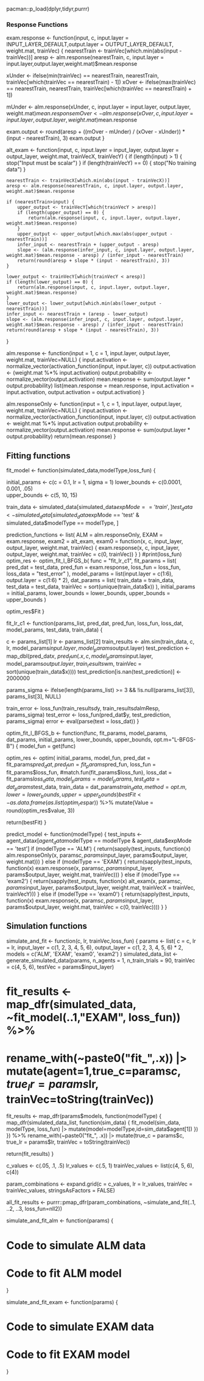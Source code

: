 pacman::p_load(dplyr,tidyr,purrr)


### Response Functions

exam.response <- function(input, c, input.layer = INPUT_LAYER_DEFAULT,output.layer = OUTPUT_LAYER_DEFAULT, weight.mat, trainVec) {
  nearestTrain <- trainVec[which.min(abs(input - trainVec))]
  aresp <- alm.response(nearestTrain, c, input.layer = input.layer,output.layer,weight.mat)$mean.response
  
  xUnder <- ifelse(min(trainVec) == nearestTrain, nearestTrain, trainVec[which(trainVec == nearestTrain) - 1])
  xOver <- ifelse(max(trainVec) == nearestTrain, nearestTrain, trainVec[which(trainVec == nearestTrain) + 1])
  
  mUnder <- alm.response(xUnder, c, input.layer = input.layer, output.layer, weight.mat)$mean.response
  mOver <- alm.response(xOver, c, input.layer = input.layer,output.layer, weight.mat)$mean.response
  
  exam.output <- round(aresp + ((mOver - mUnder) / (xOver - xUnder)) * (input - nearestTrain), 3)
  exam.output
}

alt_exam <- function(input, c, input.layer = input_layer, output.layer = output_layer, weight.mat, trainVecX, trainVecY) {
    if (length(input) > 1) {
        stop("Input must be scalar")
    }
    if (length(trainVecY) == 0) {
        stop("No training data")
    }

    nearestTrain <- trainVecX[which.min(abs(input - trainVecX))]
    aresp <- alm.response(nearestTrain, c, input.layer, output.layer, weight.mat)$mean.response
    
    if (nearestTrain>input) {
        upper_output <- trainVecY[which(trainVecY > aresp)]
        if (length(upper_output) == 0) {
            return(alm.response(input, c, input.layer, output.layer, weight.mat)$mean.response)
        }
        upper_output <- upper_output[which.max(abs(upper_output - nearestTrain))]
        infer_input <- nearestTrain + (upper_output - aresp)
        slope <- (alm.response(infer_input, c, input.layer, output.layer, weight.mat)$mean.response - aresp) / (infer_input - nearestTrain)
        return(round(aresp + slope * (input - nearestTrain), 3))
    }

    lower_output <- trainVecY[which(trainVecY < aresp)]
    if (length(lower_output) == 0) {
        return(alm.response(input, c, input.layer, output.layer, weight.mat)$mean.response)
    }
    lower_output <- lower_output[which.min(abs(lower_output - nearestTrain))]
    infer_input <- nearestTrain + (aresp - lower_output)
    slope <- (alm.response(infer_input, c, input.layer, output.layer, weight.mat)$mean.response - aresp) / (infer_input - nearestTrain)
    return(round(aresp + slope * (input - nearestTrain), 3))
}

alm.response <- function(input = 1, c = 1, input.layer, output.layer, weight.mat, trainVec=NULL) {
  input.activation <- normalize_vector(activation_function(input, input.layer, c))
  output.activation <- (weight.mat %*% input.activation)
  output.probability <- normalize_vector(output.activation)
  mean.response <- sum(output.layer * output.probability)
  list(mean.response = mean.response, input.activation = input.activation, output.activation = output.activation)
}

alm.responseOnly <- function(input = 1, c = 1, input.layer, output.layer, weight.mat, trainVec=NULL) {
  input.activation <- normalize_vector(activation_function(input, input.layer, c))
  output.activation <- weight.mat %*% input.activation
  output.probability <- normalize_vector(output.activation)
  mean.response <- sum(output.layer * output.probability)
  return(mean.response)
}
 



## Fitting functions
fit_model <- function(simulated_data,modelType,loss_fun) {

  initial_params <- c(c = 0.1, lr = 1, sigma = 1)
  lower_bounds <- c(0.0001, 0.001, .05)      
  upper_bounds <- c(5, 10, 15)     

  train_data <- simulated_data[simulated_data$expMode == 'train', ]
  test_data <- simulated_data[simulated_data$expMode == 'test' & simulated_data$modelType == modelType, ]

  prediction_functions <- list(
    ALM = alm.responseOnly,
    EXAM = exam.response,
    exam2 = alt_exam,
    exam0 = function(x, c, input_layer, output_layer, weight.mat, trainVec) {
      exam.response(x, c, input_layer, output_layer, weight.mat, trainVec = c(0, trainVec))
    }
  )
  #print(loss_fun)
  optim_res <- optim_fit_l_BFGS_b(
    func = "fit_lr_c1", 
    fit_params = list(
      pred_dat = test_data, 
      pred_fun = exam.response, 
      loss_fun = loss_fun, 
      loss_data = "test_error"
    ),
    model_params = list(input.layer = c(1:6), output.layer = c(1:6) * 2),
    dat_params = list(
      train_data = train_data, 
      test_data = test_data,
      trainVec = sort(unique(train_data$x))
    ),
    initial_params = initial_params, 
    lower_bounds = lower_bounds, 
    upper_bounds = upper_bounds
  )

  optim_res$Fit
}

fit_lr_c1 <- function(params_list, pred_dat, pred_fun, loss_fun, loss_dat, model_params, test_data, train_data) {
  
  c <- params_list[1]
  lr <- params_list[2]
  train_results <- alm.sim(train_data, c, lr, model_params$input.layer, model_params$output.layer)
  test_prediction <- map_dbl(pred_dat$x, ~ pred_fun(.x, c, model_params$input.layer, model_params$output.layer, train_results$wm, trainVec = sort(unique(train_data$x))))
  test_prediction[is.nan(test_prediction)] <- 2000000

  params_sigma <- ifelse(length(params_list) >= 3 && !is.null(params_list[3]), params_list[3], NULL)

  train_error <- loss_fun(train_results$d$y, train_results$d$almResp, params_sigma)
  test_error <- loss_fun(pred_dat$y, test_prediction, params_sigma)
  error <- eval(parse(text = loss_dat))
}


optim_fit_l_BFGS_b <- function(func, fit_params, model_params, dat_params, initial_params, lower_bounds, upper_bounds, opt.m="L-BFGS-B") {
  model_fun = get(func)
  
  optim_res <- optim(
    initial_params, 
    model_fun, 
    pred_dat = fit_params$pred_dat, 
    pred_fun = fit_params$pred_fun, 
    loss_fun = fit_params$loss_fun, #match.fun(fit_params$loss_fun), 
    loss_dat = fit_params$loss_data, 
    model_params = model_params, 
    test_data = dat_params$test_data, 
    train_data = dat_params$train_data,
    method = opt.m, 
    lower = lower_bounds, 
    upper = upper_bounds
  )
  bestFit <- as.data.frame(as.list(optim_res$par)) %>% mutate(Value = round(optim_res$value, 3))
  
  return(bestFit)
}


predict_model <- function(modelType) {
test_inputs <- agent_data$x[agent_data$modelType == modelType & agent_data$expMode == 'test']
if (modelType == 'ALM') {
return(sapply(test_inputs, function(x) alm.responseOnly(x, params$c, params$input_layer, params$output_layer, weight.mat)))
} else if (modelType == 'EXAM') {
return(sapply(test_inputs, function(x) exam.response(x, params$c, params$input_layer, params$output_layer, weight.mat, trainVec)))
} else if (modelType == 'exam2') {
return(sapply(test_inputs, function(x) alt_exam(x, params$c, params$input_layer, params$output_layer, weight.mat, trainVecX = trainVec, trainVecY)))
} else if (modelType == 'exam0') {
return(sapply(test_inputs, function(x) exam.response(x, params$c, params$input_layer, params$output_layer, weight.mat, trainVec = c(0, trainVec))))
}
}


## Simulation functions

simulate_and_fit <- function(c, lr, trainVec,loss_fun) {
  params <- list(
    c = c,
    lr = lr,
    input_layer = c(1, 2, 3, 4, 5, 6),
    output_layer = c(1, 2, 3, 4, 5, 6) * 2,
    models = c('ALM', 'EXAM', 'exam0', 'exam2')
  )
  simulated_data_list <- generate_simulated_data(params, n_agents = 1, n_train_trials = 90, trainVec = c(4, 5, 6), testVec = params$input_layer)

  # fit_results <- map_dfr(simulated_data, ~fit_model(..1,"EXAM", loss_fun)) %>%
  # rename_with(~paste0("fit_",.x)) |> mutate(agent=1,true_c=params$c, true_lr=params$lr, trainVec=toString(trainVec))

  fit_results <- map_dfr(params$models, function(modelType) {
    map_dfr(simulated_data_list, function(sim_data) {
      fit_model(sim_data, modelType, loss_fun) |> mutate(model=modelType,id=sim_data$agent[1])
    })
  }) %>%
  rename_with(~paste0("fit_", .x)) |> 
  mutate(true_c = params$c, true_lr = params$lr, trainVec = toString(trainVec))

  return(fit_results)
}

c_values <- c(.05, .1, .5)
lr_values <- c(.5, 1)
trainVec_values <- list(c(4, 5, 6), c(4))

param_combinations <- expand.grid(c = c_values, lr = lr_values, trainVec = trainVec_values, stringsAsFactors = FALSE)

all_fit_results <- purrr::pmap_dfr(param_combinations, ~simulate_and_fit(..1, ..2, ..3, loss_fun=nll2))


simulate_and_fit_alm <- function(params) {
  # Code to simulate ALM data
  # Code to fit ALM model
}

simulate_and_fit_exam <- function(params) {
  # Code to simulate EXAM data
  # Code to fit EXAM model 
}


